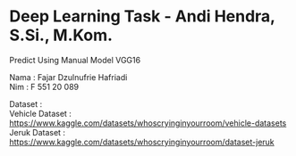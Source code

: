 # Deep Learning Task - Andi Hendra, S.Si., M.Kom.
 Predict Using Manual Model VGG16
 
 Nama : Fajar Dzulnufrie Hafriadi <br>
 Nim  : F 551 20 089
 
 Dataset :<br>
 Vehicle Dataset : <br>
 https://www.kaggle.com/datasets/whoscryinginyourroom/vehicle-datasets
 <br>
 Jeruk Dataset :<br>
 https://www.kaggle.com/datasets/whoscryinginyourroom/dataset-jeruk
